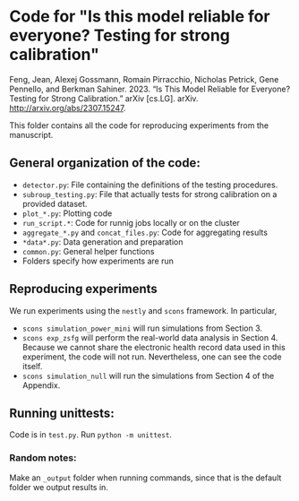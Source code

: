# Code for "Is this model reliable for everyone? Testing for strong calibration"

Feng, Jean, Alexej Gossmann, Romain Pirracchio, Nicholas Petrick, Gene Pennello, and Berkman Sahiner. 2023. “Is This Model Reliable for Everyone? Testing for Strong Calibration.” arXiv [cs.LG]. arXiv. http://arxiv.org/abs/2307.15247.

This folder contains all the code for reproducing experiments from the manuscript.

## General organization of the code:
* `detector.py`: File containing the definitions of the testing procedures.
* `subroup_testing.py`: File that actually tests for strong calibration on a provided dataset.
* `plot_*.py`: Plotting code
* `run_script.*`: Code for runnig jobs locally or on the cluster
* `aggregate_*.py` and `concat_files.py`: Code for aggregating results
* `*data*.py`: Data generation and preparation
* `common.py`: General helper functions
* Folders specify how experiments are run

## Reproducing experiments
We run experiments using the `nestly` and `scons` framework. In particular,
* `scons simulation_power_mini` will run simulations from Section 3.
* `scons exp_zsfg` will perform the real-world data analysis in Section 4. Because we cannot share the electronic health record data used in this experiment, the code will not run. Nevertheless, one can see the code itself.
* `scons simulation_null` will run the simulations from Section 4 of the Appendix.

## Running unittests:
Code is in `test.py`. Run `python -m unittest`.

### Random notes:
Make an `_output` folder when running commands, since that is the default folder we output results in.
